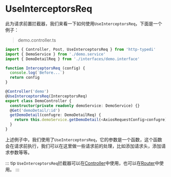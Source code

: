 # UseInterceptorsReq

此为请求前置拦截器，我们来看一下如何使用`UseInterceptorsReq`，下面是一个例子：

> demo.controller.ts

```typescript
import { Controller, Post, UseInterceptorsReq } from 'http-typedi'
import { DemoService } from './demo.service'
import { DemoDetailReq } from './interfaces/demo.interface'

function InterceptorsReq (config) {
  console.log(`Before...`)
  return config
}

@Controller('demo')
@UseInterceptorsReq(InterceptorsReq)
export class DemoController {
  constructor(private readonly demoService: DemoService) {}
  @Get('demoDetail/:id')
  getDemoDetail(confugre: DemoDetailReq) {
    return this.demoService.getDemoDetail(<AxiosRequestConfig>confugre)
  }
}
```

上述例子中，我们使用了`UseInterceptorsReq`，它的参数是一个函数，这个函数会在请求前执行，我们可以在这里做一些请求前的处理，比如添加请求头，添加请求参数等等。

::: tip
`UseInterceptorsReq`拦截器可以在[Controller](../controller/)中使用，也可以在[Router](../controller/router.md)中使用。
:::